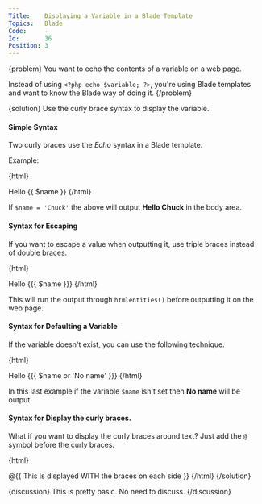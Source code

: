 ```yaml
---
Title:    Displaying a Variable in a Blade Template
Topics:   Blade
Code:     -
Id:       36
Position: 3
---
```


{problem}
You want to echo the contents of a variable on a web page.

Instead of using `<?php echo $variable; ?>`, you're using Blade templates and want to know the Blade way of doing it.
{/problem}

{solution}
Use the curly brace syntax to display the variable.

#### Simple Syntax

Two curly braces use the *Echo* syntax in a Blade template.

Example:

{html}
<html>
  <body>
    Hello {{ $name }}
  </body>
</html>
{/html}

If `$name = 'Chuck'` the above will output **Hello Chuck** in the body area.

#### Syntax for Escaping

If you want to escape a value when outputting it, use triple braces instead of double braces.

{html}
<html>
  <body>
    Hello {{{ $name }}}
  </body>
</html>
{/html}

This will run the output through `htmlentities()` before outputting it on the web page.

#### Syntax for Defaulting a Variable

If the variable doesn't exist, you can use the following technique.

{html}
<html>
  <body>
    Hello {{{ $name or 'No name' }}}
  </body>
</html>
{/html}

In this last example if the variable `$name` isn't set then **No name** will be output.

#### Syntax for Display the curly braces.

What if you want to display the curly braces around text? Just add the `@` symbol before the curly braces.

{html}
<html>
  <body>
    @{{ This is displayed WITH the braces on each side }}
  </body>
</html>
{/html}
{/solution}

{discussion}
This is pretty basic. No need to discuss.
{/discussion}
